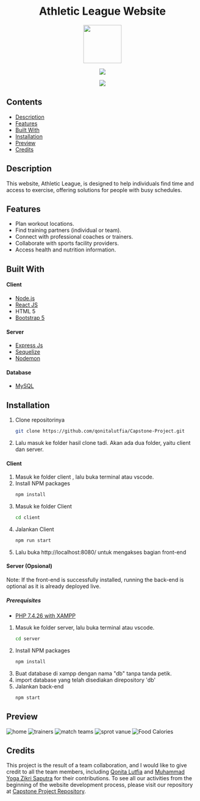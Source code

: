 <h1 align="center">Athletic League Website</h1>
<p align="center"><img src="https://github.com/fzn-dy/Athletic-League-Website/blob/main/client/src/assets/img/logo.png" width="100px" height="100px"></p>
<p align="center"><img src="https://img.shields.io/badge/Build%20with-Node.js-61dbfb?style=popout&logo=node.js"></p>
<p align="center"><img src="https://img.shields.io/badge/Build%20with-React%20JS-61dbfb?style=popout&logo=react"></p>

## Contents

- [Description](#description)
- [Features](#features)
- [Built With](#built-with)
- [Installation](#installation)
- [Preview](#preview)
- [Credits](#credits)

## Description
This website, Athletic League, is designed to help individuals find time and access to exercise, offering solutions for people with busy schedules.

## Features
- Plan workout locations.
- Find training partners (individual or team).
- Connect with professional coaches or trainers.
- Collaborate with sports facility providers.
- Access health and nutrition information.

## Built With

#### Client
* [Node.js](https://nodejs.org/en/)
* [React JS](https://reactjs.org/)
* HTML 5
* [Bootstrap 5](https://getbootstrap.com/docs/5.0/getting-started/introduction/)

#### Server
* [Express Js](https://expressjs.com/)
* [Sequelize](https://sequelize.org/)
* [Nodemon](https://www.npmjs.com/package/nodemon)

#### Database
* [MySQL](https://www.mysql.com/)

## Installation
1. Clone repositorinya
   ```sh
   git clone https://github.com/qonitalutfia/Capstone-Project.git
   ```
2. Lalu masuk ke folder hasil clone tadi. Akan ada dua folder, yaitu client dan server.


#### Client

1. Masuk ke folder client , lalu buka terminal atau vscode.
2. Install NPM packages
   ```sh
   npm install
   ```
3. Masuk ke folder Client
   ```sh
   cd client
   ```
4. Jalankan Client
   ```sh
   npm run start
   ```
5. Lalu buka http://localhost:8080/ untuk mengakses bagian front-end


#### Server (Opsional)
Note: If the front-end is successfully installed, running the back-end is optional as it is already deployed live.

##### Prerequisites

* [PHP 7.4.26 with XAMPP](https://www.apachefriends.org/download.html)

1. Masuk ke folder server, lalu buka terminal atau vscode.
   ```sh
   cd server
   ```
2. Install NPM packages
   ```sh
   npm install
   ```
3. Buat database di xampp dengan nama "db" tanpa tanda petik.
4. import database yang telah disediakan direpository 'db'
5. Jalankan back-end
   ```sh
   npm start
   ```
## Preview

![home](https://user-images.githubusercontent.com/119150796/206412108-d81c9ff2-9f29-4a93-8e79-d6cfe1420970.png)
![trainers](https://user-images.githubusercontent.com/119150796/206412124-7988de7a-5f42-48ed-b546-014717b990c9.png)
![match teams](https://user-images.githubusercontent.com/119150796/206412114-6e3c8a6d-1999-442b-9b07-90dc219e36c7.png)
![sprot vanue](https://user-images.githubusercontent.com/119150796/206412116-cd1a24ea-0ec9-4f46-8256-ec197365c5fa.png)
![Food Calories](https://user-images.githubusercontent.com/119150796/206412127-307527ea-1605-413d-b4cb-10c60f79fa29.png)

## Credits
This project is the result of a team collaboration, and I would like to give credit to all the team members, including [Qonita Lutfia](https://github.com/qonitalutfia) and [Muhammad Yoga Zikri Saputra](https://github.com/Yoga157) for their contributions. To see all our activities from the beginning of the website development process, please visit our repository at [Capstone Project Repository](https://github.com/qonitalutfia/Capstone-Project).

